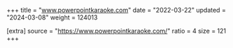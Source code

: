 +++
title = "www.powerpointkaraoke.com"
date = "2022-03-22"
updated = "2024-03-08"
weight = 124013

[extra]
source = "https://www.powerpointkaraoke.com/"
ratio = 4
size = 121
+++
